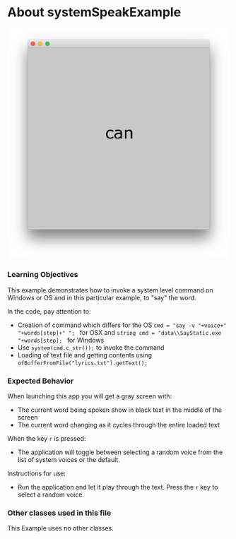 # About systemSpeakExample

![Screenshot of Example, stored as exampleName/screenshot.png (or .gif or .jpg)](systemSpeak.png)


### Learning Objectives

This example demonstrates how to invoke a system level command on Windows or OS and in this particular example, to "say" the word. 

In the code, pay attention to: 

* Creation of command which differs for the OS ```cmd = "say -v "+voice+" "+words[step]+" "; ``` for OSX and ```string cmd = "data\\SayStatic.exe "+words[step]; ``` for Windows
* Use ```system(cmd.c_str());``` to invoke the command
* Loading of text file and getting contents using ```ofBufferFromFile("lyrics.txt").getText();```



### Expected Behavior

When launching this app you will get a gray screen with:

* The current word being spoken show in black text in the middle of the screen
* The current word changing as it cycles through the entire loaded text 


When the key ```r``` is pressed:

* The application will toggle between selecting a random voice from the list of system voices or the default. 

Instructions for use:

* Run the application and let it play through the text. Press the ```r``` key to select a random voice. 


### Other classes used in this file

This Example uses no other classes.